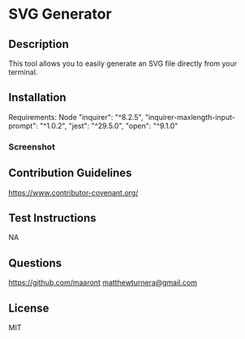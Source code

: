 # SVG Generator
## Description
This tool allows you to easily generate an SVG file directly from your terminal.


## Installation
Requirements:
Node
"inquirer": "^8.2.5",
"inquirer-maxlength-input-prompt": "^1.0.2",
"jest": "^29.5.0",
"open": "^9.1.0"

### Screenshot


## Contribution Guidelines
https://www.contributor-covenant.org/

## Test Instructions
NA

## Questions
https://github.com/maaront
matthewturnera@gmail.com

## License
MIT
